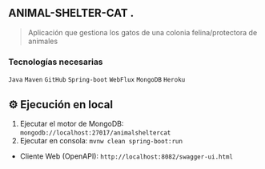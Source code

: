 ## ANIMAL-SHELTER-CAT .
> Aplicación que gestiona los gatos de una colonia felina/protectora de animales

### Tecnologías necesarias
`Java` `Maven` `GitHub` `Spring-boot` `WebFlux` `MongoDB` `Heroku`

## :gear: Ejecución en local
1. Ejecutar el motor de MongoDB: `mongodb://localhost:27017/animalsheltercat`
1. Ejecutar en consola: `mvnw clean spring-boot:run`

* Cliente Web (OpenAPI): `http://localhost:8082/swagger-ui.html`